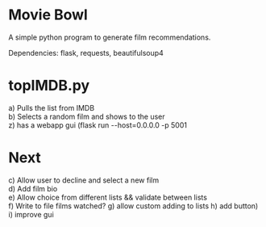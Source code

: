 Movie Bowl
==========
A simple python program to generate film recommendations.

Dependencies: flask, requests, beautifulsoup4

topIMDB.py
===
a) Pulls the list from IMDB<br>
b) Selects a random film and shows to the user<br>
z) has a webapp gui (flask run --host=0.0.0.0 -p 5001<br> 

Next
===
c) Allow user to decline and select a new film <br>
d) Add film bio <br>
e) Allow choice from different lists && validate between lists <br>
f) Write to file films watched?
g) allow custom adding to lists
h) add button)
i) improve gui 
